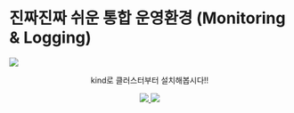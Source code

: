 # 진짜진짜 쉬운 통합 운영환경 (Monitoring & Logging)

<img src="https://capsule-render.vercel.app/api?type=waving&color=auto&height=200&section=header&text=통합모니터링&fontSize=90" />

<p align='center'> kind로 클러스터부터 설치해봅시다!! </p>
<p align='center'>
  <a href="https://github.com/sangwonchoi/observability/tree/main">
    <img src="https://img.shields.io/badge/kubernetes-%23326ce5.svg?style=for-the-badge&logo=kubernetes&logoColor=white" />
  </a>
  <a href="#prometheus">
    <img src="https://img.shields.io/badge/Prometheus-E6522C?style=for-the-badge&logo=Prometheus&logoColor=white" />
  </a>
</p>